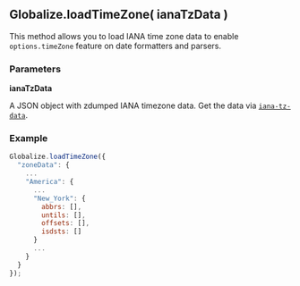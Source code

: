 ## Globalize.loadTimeZone( ianaTzData )

This method allows you to load IANA time zone data to enable `options.timeZone`
feature on date formatters and parsers.

### Parameters

**ianaTzData**

A JSON object with zdumped IANA timezone data. Get the data via
[`iana-tz-data`](https://github.com/rxaviers/iana-tz-data).

### Example

```javascript
Globalize.loadTimeZone({
  "zoneData": {
    ...
    "America": {
      ...
      "New_York": {
        abbrs: [],
        untils: [],
        offsets: [],
        isdsts: []
      }
      ...
    }
  }
});
```
